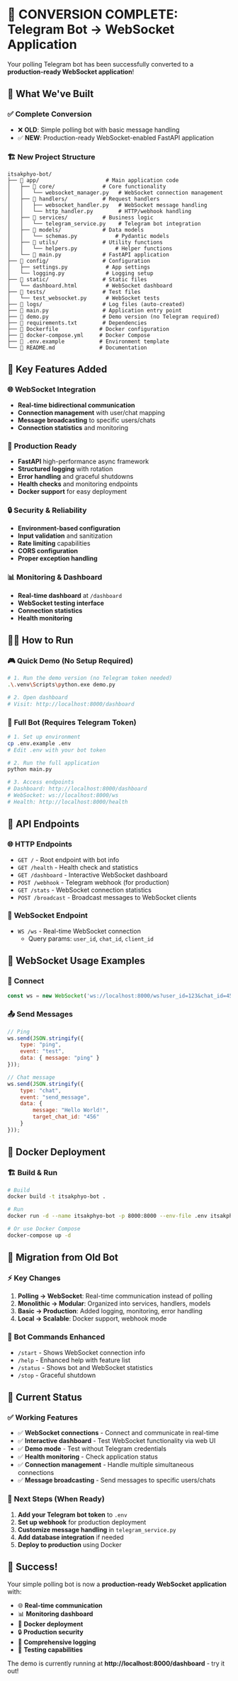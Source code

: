 # 🎉 CONVERSION COMPLETE: Telegram Bot → WebSocket Application

Your polling Telegram bot has been successfully converted to a **production-ready WebSocket application**! 

## 🚀 What We've Built

### ✅ **Complete Conversion**
- ❌ **OLD**: Simple polling bot with basic message handling
- ✅ **NEW**: Production-ready WebSocket-enabled FastAPI application

### 🏗️ **New Project Structure**
```
itsakphyo-bot/
├── 📁 app/                     # Main application code
│   ├── 📁 core/               # Core functionality
│   │   └── websocket_manager.py   # WebSocket connection management
│   ├── 📁 handlers/           # Request handlers  
│   │   ├── websocket_handler.py   # WebSocket message handling
│   │   └── http_handler.py        # HTTP/webhook handling
│   ├── 📁 services/           # Business logic
│   │   └── telegram_service.py    # Telegram bot integration
│   ├── 📁 models/             # Data models
│   │   └── schemas.py            # Pydantic models
│   ├── 📁 utils/              # Utility functions
│   │   └── helpers.py            # Helper functions
│   └── 📄 main.py             # FastAPI application
├── 📁 config/                 # Configuration
│   ├── settings.py            # App settings
│   └── logging.py             # Logging setup
├── 📁 static/                 # Static files
│   └── dashboard.html         # WebSocket dashboard
├── 📁 tests/                  # Test files
│   └── test_websocket.py      # WebSocket tests
├── 📁 logs/                   # Log files (auto-created)
├── 📄 main.py                 # Application entry point
├── 📄 demo.py                 # Demo version (no Telegram required)
├── 📄 requirements.txt        # Dependencies
├── 📄 Dockerfile             # Docker configuration
├── 📄 docker-compose.yml     # Docker Compose
├── 📄 .env.example           # Environment template
└── 📄 README.md              # Documentation
```

## 🔧 **Key Features Added**

### 🌐 **WebSocket Integration**
- **Real-time bidirectional communication**
- **Connection management** with user/chat mapping
- **Message broadcasting** to specific users/chats
- **Connection statistics** and monitoring

### 🚀 **Production Ready**
- **FastAPI** high-performance async framework
- **Structured logging** with rotation
- **Error handling** and graceful shutdowns
- **Health checks** and monitoring endpoints
- **Docker support** for easy deployment

### 🔒 **Security & Reliability**
- **Environment-based configuration**
- **Input validation** and sanitization
- **Rate limiting** capabilities
- **CORS configuration**
- **Proper exception handling**

### 📊 **Monitoring & Dashboard**
- **Real-time dashboard** at `/dashboard`
- **WebSocket testing interface**
- **Connection statistics**
- **Health monitoring**

## 🏃‍♂️ **How to Run**

### 🎮 **Quick Demo (No Setup Required)**
```bash
# 1. Run the demo version (no Telegram token needed)
.\.venv\Scripts\python.exe demo.py

# 2. Open dashboard
# Visit: http://localhost:8000/dashboard
```

### 🤖 **Full Bot (Requires Telegram Token)**
```bash
# 1. Set up environment
cp .env.example .env
# Edit .env with your bot token

# 2. Run the full application
python main.py

# 3. Access endpoints
# Dashboard: http://localhost:8000/dashboard
# WebSocket: ws://localhost:8000/ws
# Health: http://localhost:8000/health
```

## 🔗 **API Endpoints**

### 🌐 **HTTP Endpoints**
- `GET /` - Root endpoint with bot info
- `GET /health` - Health check and statistics
- `GET /dashboard` - Interactive WebSocket dashboard
- `POST /webhook` - Telegram webhook (for production)
- `GET /stats` - WebSocket connection statistics
- `POST /broadcast` - Broadcast messages to WebSocket clients

### 🔌 **WebSocket Endpoint**
- `WS /ws` - Real-time WebSocket connection
  - Query params: `user_id`, `chat_id`, `client_id`

## 📱 **WebSocket Usage Examples**

### 🔌 **Connect**
```javascript
const ws = new WebSocket('ws://localhost:8000/ws?user_id=123&chat_id=456');
```

### 📤 **Send Messages**
```javascript
// Ping
ws.send(JSON.stringify({
    type: "ping",
    event: "test",
    data: { message: "ping" }
}));

// Chat message
ws.send(JSON.stringify({
    type: "chat", 
    event: "send_message",
    data: {
        message: "Hello World!",
        target_chat_id: "456"
    }
}));
```

## 🐳 **Docker Deployment**

### 🏗️ **Build & Run**
```bash
# Build
docker build -t itsakphyo-bot .

# Run
docker run -d --name itsakphyo-bot -p 8000:8000 --env-file .env itsakphyo-bot

# Or use Docker Compose
docker-compose up -d
```

## 🔄 **Migration from Old Bot**

### ⚡ **Key Changes**
1. **Polling → WebSocket**: Real-time communication instead of polling
2. **Monolithic → Modular**: Organized into services, handlers, models
3. **Basic → Production**: Added logging, monitoring, error handling
4. **Local → Scalable**: Docker support, webhook mode

### 🔧 **Bot Commands Enhanced**
- `/start` - Shows WebSocket connection info
- `/help` - Enhanced help with feature list  
- `/status` - Shows bot and WebSocket statistics
- `/stop` - Graceful shutdown

## 🎯 **Current Status**

### ✅ **Working Features**
- ✅ **WebSocket connections** - Connect and communicate in real-time
- ✅ **Interactive dashboard** - Test WebSocket functionality via web UI
- ✅ **Demo mode** - Test without Telegram credentials
- ✅ **Health monitoring** - Check application status
- ✅ **Connection management** - Handle multiple simultaneous connections
- ✅ **Message broadcasting** - Send messages to specific users/chats

### 🔄 **Next Steps (When Ready)**
1. **Add your Telegram bot token** to `.env`
2. **Set up webhook** for production deployment
3. **Customize message handling** in `telegram_service.py`
4. **Add database integration** if needed
5. **Deploy to production** using Docker

## 🎊 **Success!**

Your simple polling bot is now a **production-ready WebSocket application** with:
- 🌐 **Real-time communication**
- 📊 **Monitoring dashboard** 
- 🐳 **Docker deployment**
- 🔒 **Production security**
- 📝 **Comprehensive logging**
- 🧪 **Testing capabilities**

The demo is currently running at **http://localhost:8000/dashboard** - try it out!
